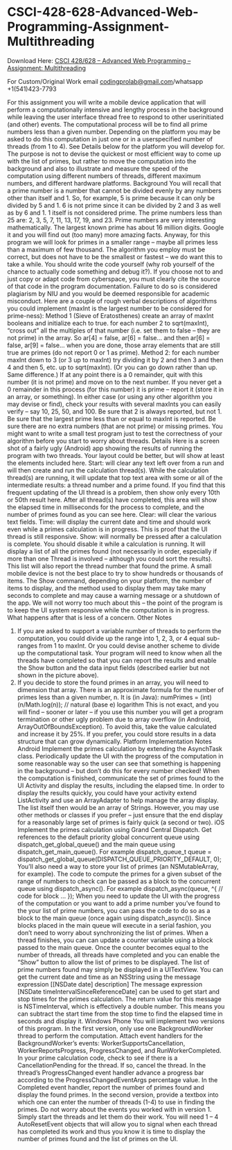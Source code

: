 # CSCI-428-628-Advanced-Web-Programming-Assignment-Multithreading

Download Here: [CSCI 428/628 – Advanced Web Programming – Assignment: Multithreading](https://codingherolab.com/product/csci-428-628-advanced-web-programming-assignment-multithreading/)

For Custom/Original Work email codingprolab@gmail.com/whatsapp +1(541)423-7793

For this assignment you will write a mobile device application that will perform a computationally intensive
and lengthy process in the background while leaving the user interface thread free to respond to other userinitiated (and other) events. The computational process will be to find all prime numbers less than a given
number. Depending on the platform you may be asked to do this computation in just one or in a userspecified number of threads (from 1 to 4). See Details below for the platform you will develop for. The
purpose is not to devise the quickest or most efficient way to come up with the list of primes, but rather to
move the computation into the background and also to illustrate and measure the speed of the computation
using different numbers of threads, different maximum numbers, and different hardware platforms.
Background
You will recall that a prime number is a number that cannot be divided evenly by any numbers other than
itself and 1. So, for example, 5 is prime because it can only be divided by 5 and 1. 6 is not prime since it can
be divided by 2 and 3 as well as by 6 and 1. 1 itself is not considered prime. The prime numbers less than 25
are: 2, 3, 5, 7, 11, 13, 17, 19, and 23. Prime numbers are very interesting mathematically. The largest known
prime has about 16 million digits. Google it and you will find out (too many) more amazing facts. Anyway,
for this program we will look for primes in a smaller range – maybe all primes less than a maximum of few
thousand. The algorithm you employ must be correct, but does not have to be the smallest or fastest – we do
want this to take a while.
You should write the code yourself (why rob yourself of the chance to actually code something and debug
it?). If you choose not to and just copy or adapt code from cyberspace, you must clearly cite the source of
that code in the program documentation. Failure to do so is considered plagiarism by NIU and you would
be deemed responsible for academic misconduct.
Here are a couple of rough verbal descriptions of algorithms you could implement (maxInt is the largest
number to be considered for prime-ness):
Method 1 (Sieve of Eratosthenes)
create an array of maxInt booleans and initialize each to true.
for each number 2 to sqrt(maxInt), “cross out” all the multiples of that number (i.e. set them to false –
they are not prime) in the array. So ar[4] = false, ar[6] = false… and then ar[6] = false, ar[9] = false…
when you are done, those array elements that are still true are primes (do not report 0 or 1 as prime).
Method 2:
for each number maxInt down to 3 (or 3 up to maxInt)
try dividing it by 2 and then 3 and then 4 and then 5, etc. up to sqrt(maxInt). (Or you can go down
rather than up. Same difference.)
If at any point there is a 0 remainder, quit with this number (it is not prime) and move on to the next
number.
If you never get a 0 remainder in this process (for this number) it is prime – report it (store it in an
array, or something).
In either case (or using any other algorithm you may devise or find), check your results with several maxInts
you can easily verify – say 10, 25, 50, and 100. Be sure that 2 is always reported, but not 1. Be sure that the
largest prime less than or equal to maxInt is reported. Be sure there are no extra numbers (that are not prime)
or missing primes. You might want to write a small test program just to test the correctness of your algorithm
before you start to worry about threads.
Details
Here is a screen shot of a fairly ugly (Android) app showing the results of running the program with two
threads. Your layout could be better, but will show at least the elements included here.
Start: will clear any text left over from a run and will then create and run the calculation thread(s). While the
calculation thread(s) are running, it will update that top text area with some or all of the intermediate results:
a thread number and a prime found. If you find that this frequent updating of the UI thread is a problem, then
show only every 10th or 50th result here.
After all thread(s) have completed, this area will show the elapsed time in milliseconds for the process to
complete, and the number of primes found as you can see here.
Clear: will clear the various text fields.
Time: will display the current date and time and should work even while a primes calculation is in progress.
This is proof that the UI thread is still responsive.
Show: will normally be pressed after a calculation is complete. You should disable it while a calculation is
running. It will display a list of all the primes found (not necessarily in order, especially if more than one
Thread is involved – although you could sort the results). This list will also report the thread number that
found the prime.
A small mobile device is not the best place to try to show hundreds or thousands of items. The Show
command, depending on your platform, the number of items to display, and the method used to display them
may take many seconds to complete and may cause a warning message or a shutdown of the app. We will
not worry too much about this – the point of the program is to keep the UI system responsive while the
computation is in progress. What happens after that is less of a concern.
Other Notes
1. If you are asked to support a variable number of threads to perform the computation, you could divide up
the range into 1, 2, 3, or 4 equal sub-ranges from 1 to maxInt. Or you could devise another scheme to divide
up the computational task. Your program will need to know when all the threads have completed so that you
can report the results and enable the Show button and the data input fields (described earlier but not shown in
the picture above).
2. If you decide to store the found primes in an array, you will need to dimension that array. There is an
approximate formula for the number of primes less than a given number, n. It is (in Java):
numPrimes = (int)(n/Math.log(n)); // natural (base e) logarithm
This is not exact, and you will find – sooner or later – if you use this number you will get a program
termination or other ugly problem due to array overflow (in Android, ArrayOutOfBoundsException). To
avoid this, take the value calculated and increase it by 25%. If you prefer, you could store results in a data
structure that can grow dynamically.
Platform Implementation Notes
Android
Implement the primes calculation by extending the AsynchTask class. Periodically update the UI with the
progress of the computation in some reasonable way so the user can see that something is happening in the
background – but don’t do this for every number checked! When the computation is finished, communicate
the set of primes found to the UI Activity and display the results, including the elapsed time.
In order to display the results quickly, you could have your activity extend ListActivity and use an
ArrayAdapter to help manage the array display. The list itself then would be an array of Strings. However,
you may use other methods or classes if you prefer – just ensure that the end display for a reasonably large set
of primes is fairly quick (a second or two).
iOS
Implement the primes calculation using Grand Central Dispatch. Get references to the default priority global
concurrent queue using dispatch_get_global_queue() and the main queue using
dispatch_get_main_queue(). For example
dispatch_queue_t queue = dispatch_get_global_queue(DISPATCH_QUEUE_PRIORITY_DEFAULT, 0);
You’ll also need a way to store your list of primes (an NSMutableArray, for example).
The code to compute the primes for a given subset of the range of numbers to check can be passed as a block
to the concurrent queue using dispatch_async(). For example
dispatch_async(queue, ^{
// code for block
…
});
When you need to update the UI with the progress of the computation or you want to add a prime number
you’ve found to the your list of prime numbers, you can pass the code to do so as a block to the main queue
(once again using dispatch_async()). Since blocks placed in the main queue will execute in a serial
fashion, you don’t need to worry about synchronizing the list of primes. When a thread finishes, you can can
update a counter variable using a block passed to the main queue. Once the counter becomes equal to the
number of threads, all threads have completed and you can enable the “Show” button to allow the list of
primes to be displayed.
The list of prime numbers found may simply be displayed in a UITextView.
You can get the current date and time as an NSString using the message expression
[[NSDate date] description]
The message expression
[NSDate timeIntervalSinceReferenceDate]
can be used to get start and stop times for the primes calculation. The return value for this message is
NSTimeInterval, which is effectively a double number. This means you can subtract the start time
from the stop time to find the elapsed time in seconds and display it.
Windows Phone
You will implement two versions of this program. In the first version, only use one BackgroundWorker thread
to perform the computation. Attach event handlers for the BackgroundWorker’s events:
WorkerSupportsCancellation, WorkerReportsProgress, ProgressChanged, and RunWorkerCompleted.
In your prime calculation code, check to see if there is a CancellationPending for the thread. If so, cancel the
thread.
In the thread’s ProgressChanged event handler advance a progress bar according to the
ProgressChangedEventArgs percentage value.
In the Completed event handler, report the number of primes found and display the found primes.
In the second version, provide a textbox into which one can enter the number of threads (1-4) to use in
finding the primes. Do not worry about the events you worked with in version 1. Simply start the threads and
let them do their work. You will need 1 – 4 AutoResetEvent objects that will allow you to signal when each
thread has completed its work and thus you know it is time to display the number of primes found and the list
of primes on the UI.
